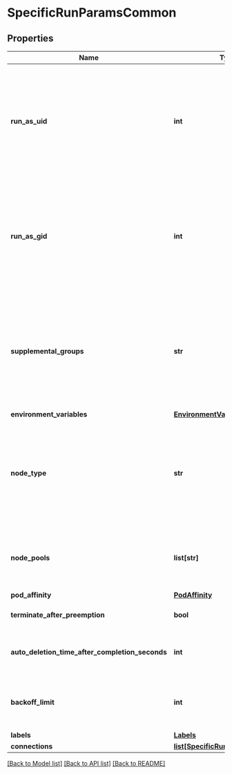 # SpecificRunParamsCommon

## Properties
Name | Type | Description | Notes
------------ | ------------- | ------------- | -------------
**run_as_uid** | **int** | The user id to run the entrypoint of the container which executes the workspace. Default to the value specified in the environment asset &#x60;runAsUid&#x60; field (optional). Use only when the source uid/gid of the environment asset is not &#x60;fromTheImage&#x60;, and &#x60;overrideUidGidInWorkspace&#x60; is enabled. | [optional] 
**run_as_gid** | **int** | The group id to run the entrypoint of the container which executes the workspace. Default to the value specified in the environment asset &#x60;runAsGid&#x60; field (optional). Use only when the source uid/gid of the environment asset is not &#x60;fromTheImage&#x60;, and &#x60;overrideUidGidInWorkspace&#x60; is enabled. | [optional] 
**supplemental_groups** | **str** | Comma separated list of groups that the user running the container belongs to, in addition to the group indicated by runAsGid. Use only when the source uid/gid of the environment asset is not &#x60;fromTheImage&#x60;, and &#x60;overrideUidGidInWorkspace&#x60; is enabled. Using an empty string implies reverting the supplementary groups of the image. | [optional] 
**environment_variables** | [**EnvironmentVariables**](EnvironmentVariables.md) |  | [optional] 
**node_type** | **str** | Nodes (machines), or a group of nodes on which the workload will run. To use this feature, your Administrator will need to label nodes. For more information, see [Group Nodes](https://docs.run.ai/latest/admin/researcher-setup/limit-to-node-group). When using this flag with with Project-based affinity, it refines the list of allowable node groups set in the Project. For more information, see [Projects](https://docs.run.ai/admin/admin-ui-setup/project-setup). | [optional] 
**node_pools** | **list[str]** | A prioritized list of node pools for the scheduler to run the workspace on. The scheduler will always try to use the first node pool before moving to the next one if the first is not available. | [optional] 
**pod_affinity** | [**PodAffinity**](PodAffinity.md) |  | [optional] 
**terminate_after_preemption** | **bool** | Indicates if the job should be terminated by the system after it has been preempted. | [optional] 
**auto_deletion_time_after_completion_seconds** | **int** | Specifies the duration after which a finished workload (completed or failed) will be automatically deleted. The default is 30 days. | [optional] 
**backoff_limit** | **int** | Specifies the number of retries before marking a workload as failed (not applicable to Inference workloads). The default value is 6. | [optional] 
**labels** | [**Labels**](Labels.md) |  | [optional] 
**connections** | [**list[SpecificRunConnectionInfo]**](SpecificRunConnectionInfo.md) |  | [optional] 

[[Back to Model list]](../README.md#documentation-for-models) [[Back to API list]](../README.md#documentation-for-api-endpoints) [[Back to README]](../README.md)

